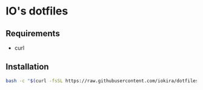 # IO's dotfiles

## Requirements

* curl

## Installation

```sh
bash -c "$(curl -fsSL https://raw.githubusercontent.com/iokira/dotfiles/main/install.sh)"
```
